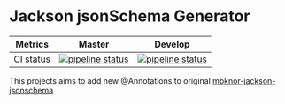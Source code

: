 Jackson jsonSchema Generator
===================================

|    Metrics    |                                                                                     Master                                                                                     |                                                                                  Develop                                                                                 |
|:-------------:|:------------------------------------------------------------------------------------------------------------------------------------------------------------------------------:|:------------------------------------------------------------------------------------------------------------------------------------------------------------------------:|
| CI status     | [![pipeline status](https://gitlab.com/redmic-project/third-party/jsonschema-generator/badges/master/pipeline.svg)](https://gitlab.com/redmic-project/third-party/jsonschema-generator/commits/master) | [![pipeline status](https://gitlab.com/redmic-project/third-party/jsonschema-generator/badges/dev/pipeline.svg)](https://gitlab.com/redmic-project/third-party/jsonschema-generator/commits/dev) |

This projects aims to add new @Annotations to original [mbknor-jackson-jsonschema](https://github.com/mbknor/mbknor-jackson-jsonSchema)